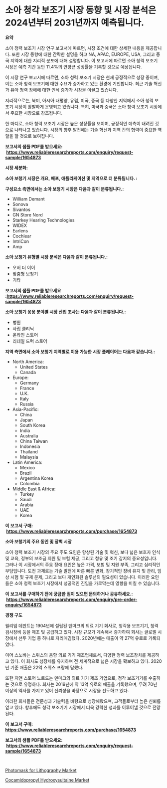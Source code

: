 <p><h1>소아 청각 보조기 시장 동향 및 시장 분석은 2024년부터 2031년까지 예측됩니다.</h1></p><p><strong>요약</strong></p>
<p><p>소아 청력 보조기 시장 연구 보고서에 따르면, 시장 조건에 대한 상세한 내용을 제공합니다. 또한 시장 동향에 대한 간략한 설명을 하고 NA, APAC, EUROPE, USA, 그리고 중국 지역에 대한 지리적 분포에 대해 설명합니다. 이 보고서에 따르면 소아 청력 보조기 시장은 예측 기간 동안 11.4%의 연평균 성장률을 기록할 것으로 예상됩니다.</p><p>이 시장 연구 보고서에 따르면, 소아 청력 보조기 시장은 현재 긍정적으로 성장 중이며, 이는 소아 청력 보조기에 대한 수요가 증가하고 있는 환경에 기인합니다. 최근 기술 혁신과 유아 청력 장애에 대한 인식 증가가 시장을 이끌고 있습니다.</p><p>지리적으로는, 북미, 아시아 태평양, 유럽, 미국, 중국 등 다양한 지역에서 소아 청력 보조기 시장이 활발하게 운영되고 있습니다. 특히, 미국과 중국은 소아 청력 보조기 시장에서 주요한 시장으로 강조됩니다.</p><p>한 마디로, 소아 청력 보조기 시장은 높은 성장률을 보이며, 긍정적인 예측이 내려진 것으로 나타나고 있습니다. 시장의 향후 발전에는 기술 혁신과 지역 간의 협력이 중요한 역할을 할 것으로 보여집니다.</p></p>
<p><strong>보고서의 샘플 PDF를 받으세요: &nbsp;<a href="https://www.reliableresearchreports.com/enquiry/request-sample/1654873">https://www.reliableresearchreports.com/enquiry/request-sample/1654873</a></strong></p>
<p><strong>시장 세분화:</strong></p>
<p><strong> 소아 보청기 시장은 개요, 배포, 애플리케이션 및 지역으로 더 분류됩니다. :</strong></p>
<p><strong>구성요소 측면에서는 소아 보청기 시장은 다음과 같이 분류됩니다.:</strong></p>
<p><ul><li>William Demant</li><li>Sonova</li><li>Sivantos</li><li>GN Store Nord</li><li>Starkey Hearing Technologies</li><li>WIDEX</li><li>Earlens</li><li>Cochlear</li><li>IntriCon</li><li>Amp</li></ul></p>
<p><strong> 소아 보청기 유형별 시장 분석은 다음과 같이 분류됩니다.:</strong></p>
<p><ul><li>오버 더 이어</li><li>맞춤형 보청기</li><li>기타</li></ul></p>
<p><strong>보고서의 샘플 PDF를 받으세요 :<a href="https://www.reliableresearchreports.com/enquiry/request-sample/1654873">https://www.reliableresearchreports.com/enquiry/request-sample/1654873</a></strong></p>
<p><strong> 소아 보청기 응용 분야별 시장 산업 조사는 다음과 같이 분류됩니다.:</strong></p>
<p><ul><li>병원</li><li>사립 클리닉</li><li>온라인 스토어</li><li>리테일 드럭 스토어</li></ul></p>
<p><strong>지역 측면에서 소아 보청기 지역별로 이용 가능한 시장 플레이어는 다음과 같습니다.:</strong></p>
<p><ul>
    <li>
        North America:
        <ul>
            <li>United States</li>
            <li>Canada</li>
        </ul>
    </li>
    <li>
        Europe:
        <ul>
            <li>Germany</li>
            <li>France</li>
            <li>U.K.</li>
            <li>Italy</li>
            <li>Russia</li>
        </ul>
    </li>
    <li>
        Asia-Pacific:
        <ul>
            <li>China</li>
            <li>Japan</li>
            <li>South Korea</li>
            <li>India</li>
            <li>Australia</li>
            <li>China Taiwan</li>
            <li>Indonesia</li>
            <li>Thailand</li>
            <li>Malaysia</li>
        </ul>
    </li>
    <li>
        Latin America:
        <ul>
            <li>Mexico</li>
            <li>Brazil</li>
            <li>Argentina Korea</li>
            <li>Colombia</li>
        </ul>
    </li>
    <li>
        Middle East & Africa:
        <ul>
            <li>Turkey</li>
            <li>Saudi</li>
            <li>Arabia</li>
            <li>UAE</li>
            <li>Korea</li>
        </ul>
    </li>
    </ul></p>
<p><strong>이 보고서 구매: &nbsp;<a href="https://www.reliableresearchreports.com/purchase/1654873">https://www.reliableresearchreports.com/purchase/1654873</a></strong></p>
<p><strong>소아 보청기의 주요 동인 및 장벽 시장</strong></p>
<p><p>소아 청력 보조기 시장의 주요 주도 요인은 향상된 기술 및 혁신, 보다 넓은 보호자 인식 및 교육, 정부의 보조금 지원 및 보험 제공, 그리고 청유 및 조기 감지의 중요성입니다. 그러나 이 시장에서의 주요 장애 요인은 높은 가격, 보험 및 지원 부족, 그리고 심리적인 부담입니다. 도전 과제로는 기술 발전에 따른 빠른 변화, 장기적인 장비 유지 및 관리, 임상 시험 및 규제 문제, 그리고 보다 개인화된 솔루션의 필요성이 있습니다. 이러한 요인들은 소아 청력 보조기 시장에서 성공적인 진입을 가로막는데 영향을 미칠 수 있습니다.</p></p>
<p><strong>이 보고서를 구매하기 전에 궁금한 점이 있으면 문의하거나 공유하세요.: &nbsp;<a href="https://www.reliableresearchreports.com/enquiry/pre-order-enquiry/1654873">https://www.reliableresearchreports.com/enquiry/pre-order-enquiry/1654873</a></strong></p>
<p><strong>경쟁 구도</strong></p>
<p><p>윌리엄 데만트는 1904년에 설립된 덴마크의 의료 기기 회사로, 청각용 보조기기, 청력 검사장비 등을 제조 및 공급하고 있다. 시장 규모가 계속해서 증가하여 회사는 글로벌 시장에서 선두 기업 중 하나로 자리매김했다. 2020년에는 매출이 약 27억 유로로 기록되었다.</p><p>이어 스노바는 스위스의 음향 의료 기기 제조업체로서, 다양한 청력 보조장치를 제공하고 있다. 이 회사도 성장세를 유지하며 전 세계적으로 넓은 시장을 확보하고 있다. 2020년 기준 매출은 22억 스위스 프랑에 달했다.</p><p>또한 지앤 스토어 노르드는 덴마크의 의료 기기 제조 기업으로, 청각 보조기기를 수출하는 것으로 유명하다. 회사는 2019년에 약 13억 유로의 매출을 기록했으며, 무려 70년 이상의 역사를 가지고 있어 신뢰성을 바탕으로 시장을 선도하고 있다.</p><p>이러한 회사들은 전문성과 기술력을 바탕으로 성장해왔으며, 고객들로부터 높은 신뢰를 얻고 있다. 향후에도 청각 보조기기 시장에서 더욱 강력한 성과를 이루어낼 것으로 전망된다.</p></p>
<p><strong>이 보고서 구매: &nbsp; <a href="https://www.reliableresearchreports.com/purchase/1654873">https://www.reliableresearchreports.com/purchase/1654873</a></strong></p>
<p><strong>보고서의 샘플 PDF를 받으세요: &nbsp;<a href="https://www.reliableresearchreports.com/enquiry/request-sample/1654873">https://www.reliableresearchreports.com/enquiry/request-sample/1654873</a></strong><strong></strong></p>
<p>&nbsp;</p>
<p><p><a href="https://github.com/Sinjinluong3e0awx2m195k76/Market-Research-Report-List-1/blob/main/photomask-for-lithography-market.md">Photomask for Lithography Market</a></p><p><a href="https://simplistic-meeting-7ee.notion.site/Cocamidopropyl-Hydroxysultaine-Market-A-Comprehensive-Report-of-its-Market-Share-Growth-Trends-20-dc60bba3d30f41b8b234eee5a69559e1">Cocamidopropyl Hydroxysultaine Market</a></p></p>